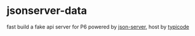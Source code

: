 # jsonserver-data
fast build a fake api server for P6
powered by [json-server](https://github.com/typicode/json-server), host by [typicode](https://my-json-server.typicode.com/)
